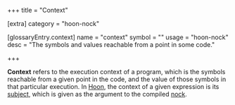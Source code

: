 +++
title = "Context"

[extra]
category = "hoon-nock"

[glossaryEntry.context]
name = "context"
symbol = ""
usage = "hoon-nock"
desc = "The symbols and values reachable from a point in some code."

+++

**Context** refers to the execution context of a program, which is the symbols
reachable from a given point in the code, and the value of those symbols in that
particular execution. In [Hoon](/glossary/hoon), the context of a
given expression is its [subject](/glossary/subject), which is given
as the argument to the compiled [nock](/glossary/nock).

